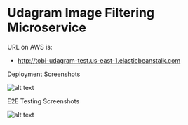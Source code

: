 # Udagram Image Filtering Microservice

URL on AWS is:

- http://tobi-udagram-test.us-east-1.elasticbeanstalk.com

Deployment Screenshots

![alt text](https://github.com/olantobi/udacity-image-filter/blob/main/ebs_deployment.png?raw=true)


E2E Testing Screenshots

![alt text](https://github.com/olantobi/udacity-image-filter/blob/main/e2e_testing.png?raw=true)